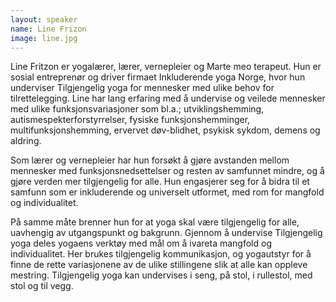 ```yaml
---
layout: speaker
name: Line Frizon
image: line.jpg
---
```

Line Fritzon er yogalærer, lærer, vernepleier og Marte meo terapeut.  Hun er sosial entreprenør og driver firmaet Inkluderende yoga Norge, hvor hun underviser Tilgjengelig yoga for mennesker med ulike behov for tilrettelegging. Line har lang erfaring med å undervise og veilede mennesker med ulike funksjonsvariasjoner som bl.a.; utviklingshemming, autismespekterforstyrrelser, fysiske funksjonshemminger, multifunksjonshemming, ervervet døv-blidhet, psykisk sykdom, demens og aldring. 

Som lærer og vernepleier har hun forsøkt å gjøre avstanden mellom mennesker med funksjonsnedsettelser og resten av samfunnet mindre, og å gjøre verden mer tilgjengelig for alle. Hun engasjerer seg for å bidra til et samfunn som er inkluderende og universelt utformet, med rom for mangfold og individualitet.

På samme måte brenner hun for at yoga skal være tilgjengelig for alle, uavhengig av utgangspunkt og bakgrunn. Gjennom å undervise Tilgjengelig yoga deles yogaens verktøy med mål om å ivareta mangfold og individualitet. Her brukes tilgjengelig kommunikasjon, og yogautstyr for å finne de rette variasjonene av de ulike stillingene slik at alle kan oppleve mestring. Tilgjengelig yoga kan undervises i seng, på stol, i rullestol, med stol og til vegg.
